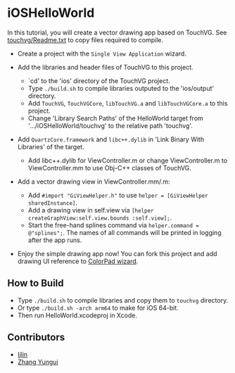 # iOSHelloWorld

In this tutorial, you will create a vector drawing app based on TouchVG. See [touchvg/Readme.txt](touchvg/Readme.txt) to copy files required to compile.

- Create a project with the `Single View Application` wizard.

- Add the libraries and header files of TouchVG to this project.

   - `cd' to the 'ios' directory of the TouchVG project.
   - Type `./build.sh` to compile libraries outputed to the 'ios/output' directory.
   - Add `TouchVG`, `TouchVGCore`, `libTouchVG.a` and `libTouchVGCore.a` to this project.
   - Change 'Library Search Paths' of the HelloWorld target from '.../iOSHelloWorld/touchvg' to the relative path 'touchvg'.

- Add `QuartzCore.framework` and `libc++.dylib` in 'Link Binary With Libraries' of the target.

   - Add libc++.dylib for ViewController.m or change ViewController.m to ViewController.mm to use Obj-C++ classes of TouchVG.

- Add a vector drawing view in ViewController.mm/.m:

   - Add `#import "GiViewHelper.h"` to use `helper = [GiViewHelper sharedInstance]`.
   - Add a drawing view in self.view via `[helper createGraphView:self.view.bounds :self.view];`.
   - Start the free-hand splines command via `helper.command = @"splines";`. The names of all commands will be printed in logging after the app runs.

- Enjoy the simple drawing app now! You can fork this project and add drawing UI  reference to [ColorPad wizard](http://www.raywenderlich.com/18840/how-to-make-a-simple-drawing-app-with-uikit).

## How to Build

- Type `./build.sh` to compile libraries and copy them to `touchvg` directory.
- Or type `./build.sh -arch arm64` to make for iOS 64-bit.
- Then run HelloWorld.xcodeproj in Xcode.

## Contributors

- [ljlin](https://github.com/ljlin)
- [Zhang Yungui](https://github.com/rhcad)
